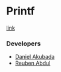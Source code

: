 # Printf



[link](https://gist.github.com/reu12th/printf)


### Developers

- [Daniel Akubada](https://github.com/Panda3809)
- [Reuben Abdul](https://github.com/reu12th)
